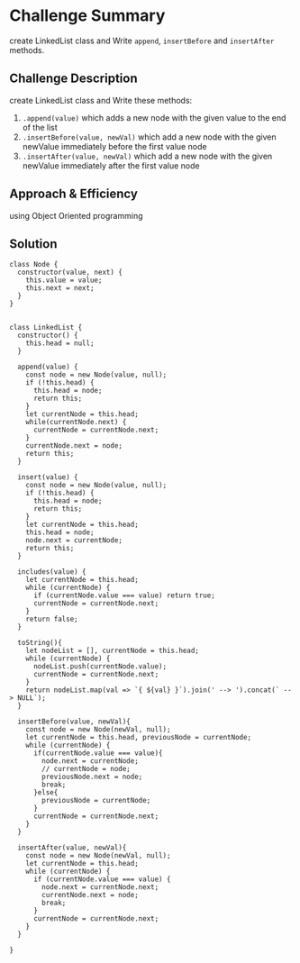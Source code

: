 # Challenge Summary
<!-- Short summary or background information -->
create LinkedList class and Write `append`, `insertBefore` and `insertAfter` methods.

## Challenge Description
<!-- Description of the challenge -->
create LinkedList class and Write these methods:
1. `.append(value)` which adds a new node with the given value to the end of the list
1. `.insertBefore(value, newVal)` which add a new node with the given newValue immediately before the first value node
1. `.insertAfter(value, newVal)` which add a new node with the given newValue immediately after the first value node

## Approach & Efficiency
<!-- What approach did you take? Why? What is the Big O space/time for this approach? -->
using Object Oriented programming
## Solution
<!-- Embedded whiteboard -->
```
class Node {
  constructor(value, next) {
    this.value = value;
    this.next = next;
  }
}


class LinkedList {
  constructor() {
    this.head = null;
  }

  append(value) {
    const node = new Node(value, null);
    if (!this.head) {
      this.head = node;
      return this;
    }
    let currentNode = this.head;
    while(currentNode.next) {
      currentNode = currentNode.next;
    }
    currentNode.next = node;
    return this;
  }

  insert(value) {
    const node = new Node(value, null);
    if (!this.head) {
      this.head = node;
      return this;
    }
    let currentNode = this.head;
    this.head = node;
    node.next = currentNode;
    return this;
  }

  includes(value) {
    let currentNode = this.head;
    while (currentNode) {
      if (currentNode.value === value) return true;
      currentNode = currentNode.next;
    }
    return false;
  }

  toString(){
    let nodeList = [], currentNode = this.head;
    while (currentNode) {
      nodeList.push(currentNode.value);
      currentNode = currentNode.next;
    }
    return nodeList.map(val => `{ ${val} }`).join(' --> ').concat(` --> NULL`);
  }

  insertBefore(value, newVal){
    const node = new Node(newVal, null);
    let currentNode = this.head, previousNode = currentNode;
    while (currentNode) {
      if(currentNode.value === value){
        node.next = currentNode;
        // currentNode = node;
        previousNode.next = node;
        break;
      }else{
        previousNode = currentNode;
      }
      currentNode = currentNode.next;
    }
  }

  insertAfter(value, newVal){
    const node = new Node(newVal, null);
    let currentNode = this.head;
    while (currentNode) {
      if (currentNode.value === value) {
        node.next = currentNode.next;
        currentNode.next = node;
        break;
      }
      currentNode = currentNode.next;
    }
  }

}
```